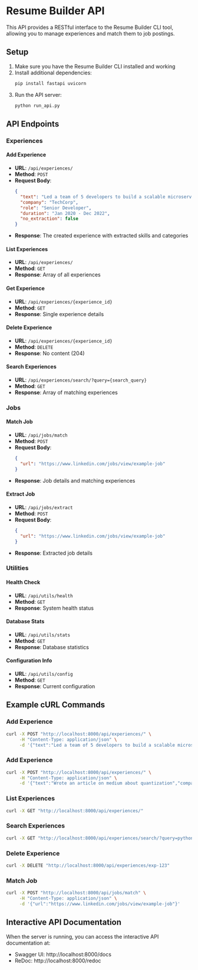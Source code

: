 # Resume Builder API

This API provides a RESTful interface to the Resume Builder CLI tool, allowing you to manage experiences and match them to job postings.

## Setup

1. Make sure you have the Resume Builder CLI installed and working
2. Install additional dependencies:
   ```bash
   pip install fastapi uvicorn
   ```
3. Run the API server:
   ```bash
   python run_api.py
   ```

## API Endpoints

### Experiences

#### Add Experience
- **URL**: `/api/experiences/`
- **Method**: `POST`
- **Request Body**:
  ```json
  {
    "text": "Led a team of 5 developers to build a scalable microservices architecture using Python and Docker, resulting in 40% improved system performance.",
    "company": "TechCorp",
    "role": "Senior Developer",
    "duration": "Jan 2020 - Dec 2022",
    "no_extraction": false
  }
  ```
- **Response**: The created experience with extracted skills and categories

#### List Experiences
- **URL**: `/api/experiences/`
- **Method**: `GET`
- **Response**: Array of all experiences

#### Get Experience
- **URL**: `/api/experiences/{experience_id}`
- **Method**: `GET`
- **Response**: Single experience details

#### Delete Experience
- **URL**: `/api/experiences/{experience_id}`
- **Method**: `DELETE`
- **Response**: No content (204)

#### Search Experiences
- **URL**: `/api/experiences/search/?query={search_query}`
- **Method**: `GET`
- **Response**: Array of matching experiences

### Jobs

#### Match Job
- **URL**: `/api/jobs/match`
- **Method**: `POST`
- **Request Body**:
  ```json
  {
    "url": "https://www.linkedin.com/jobs/view/example-job"
  }
  ```
- **Response**: Job details and matching experiences

#### Extract Job
- **URL**: `/api/jobs/extract`
- **Method**: `POST`
- **Request Body**:
  ```json
  {
    "url": "https://www.linkedin.com/jobs/view/example-job"
  }
  ```
- **Response**: Extracted job details

### Utilities

#### Health Check
- **URL**: `/api/utils/health`
- **Method**: `GET`
- **Response**: System health status

#### Database Stats
- **URL**: `/api/utils/stats`
- **Method**: `GET`
- **Response**: Database statistics

#### Configuration Info
- **URL**: `/api/utils/config`
- **Method**: `GET`
- **Response**: Current configuration

## Example cURL Commands

### Add Experience
```bash
curl -X POST "http://localhost:8000/api/experiences/" \
     -H "Content-Type: application/json" \
     -d '{"text":"Led a team of 5 developers to build a scalable microservices architecture using Python and Docker, resulting in 40% improved system performance.","company":"TechCorp","duration":"Jan 2020 - Dec 2022"}'
```

### Add Experience
```bash
curl -X POST "http://localhost:8000/api/experiences/" \
     -H "Content-Type: application/json" \
     -d '{"text":"Wrote an article on medium about quantization","company":"LUCID","duration":"Jan 2020 - Dec 2021"}'
```

### List Experiences
```bash
curl -X GET "http://localhost:8000/api/experiences/"
```

### Search Experiences
```bash
curl -X GET "http://localhost:8000/api/experiences/search/?query=python"
```

### Delete Experience
```bash
curl -X DELETE "http://localhost:8000/api/experiences/exp-123"
```

### Match Job
```bash
curl -X POST "http://localhost:8000/api/jobs/match" \
     -H "Content-Type: application/json" \
     -d '{"url":"https://www.linkedin.com/jobs/view/example-job"}'
```

## Interactive API Documentation

When the server is running, you can access the interactive API documentation at:

- Swagger UI: http://localhost:8000/docs
- ReDoc: http://localhost:8000/redoc